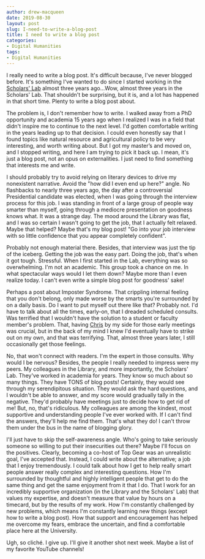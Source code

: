 ```yaml
---
author: drew-macqueen
date: 2019-08-30
layout: post
slug: I-need-to-write-a-blog-post
title: I need to write a blog post
categories:
- Digital Humanities
tags:
- Digital Humanities
---
```


I really need to write a blog post. It's difficult because, I've never blogged before. It's something I've wanted to do since I started working in the [Scholars' Lab](https://scholarslab.lib.virginia.edu/) almost three years ago...Wow, almost three years in the Scholars' Lab. That shouldn't be surprising, but it is, and a lot has happened in that short time. Plenty to write a blog post about.

The problem is, I don't remember how to write. I walked away from a PhD opportunity and academia 15 years ago when I realized I was in a field that didn't inspire me to continue to the next level. I'd gotten comfortable writing in the years leading up to that decision. I could even honestly say that I found topics like natural resource and agricultural policy to be very interesting, and worth writing about. But I got my master’s and moved on, and I stopped writing, and here I am trying to pick it back up. I mean, it's just a blog post, not an opus on externalities. I just need to find something that interests me and write. 

I should probably try to avoid relying on literary devices to drive my nonexistent narrative. Avoid the "how did I even end up here?" angle. No flashbacks to nearly three years ago, the day after a controversial Presidential candidate was elected, when I was going through the interview process for this job. I was standing in front of a large group of people way smarter than myself, going through a mediocre presentation on goodness knows what. It was a strange day. The mood around the Library was flat, and I was so certain I wasn't going to get the job, that I actually felt relaxed. Maybe that helped? Maybe that's my blog post! "Go into your job interview with so little confidence that you appear completely confident". 

Probably not enough material there. Besides, that interview was just the tip of the iceberg. Getting the job was the easy part. Doing the job, that's when it got tough. Stressful. When I first started in the Lab, everything was so overwhelming. I'm not an academic. This group took a chance on me. In what spectacular ways would I let them down? Maybe more than I even realize today. I can't even write a simple blog post for goodness' sake!

Perhaps a post about Imposter Syndrome. That crippling internal feeling that you don't belong, only made worse by the smarts you're surrounded by on a daily basis. Do I want to put myself out there like that? Probably not. I'd have to talk about all the times, early-on, that I dreaded scheduled consults. Was terrified that I wouldn't have the solution to a student or faculty member's problem. That, having [Chris](https://scholarslab.lib.virginia.edu/people/chris-gist/) by my side for those early meetings was crucial, but in the back of my mind I knew I'd eventually have to strike out on my own, and that was terrifying. That, almost three years later, I still occasionally get those feelings.

No, that won't connect with readers. I'm the expert in those consults. Why would I be nervous? Besides, the people I really needed to impress were my peers. My colleagues in the Library, and more importantly, the Scholars' Lab. They've worked in academia for years. They know so much about so many things. They have TONS of blog posts! Certainly, they would see through my serendipitous situation. They would ask the hard questions, and I wouldn't be able to answer, and my score would gradually tally in the negative. They'd probably have meetings just to decide how to get rid of me! But, no, that's ridiculous. My colleagues are among the kindest, most supportive and understanding people I've ever worked with. If I can't find the answers, they'll help me find them. That's what they do! I can't throw them under the bus in the name of blogging glory. 

I'll just have to skip the self-awareness angle. Who's going to take seriously someone so willing to put their insecurities out there? Maybe I'll focus on the positives. Clearly, becoming a co-host of Top Gear was an unrealistic goal, I've accepted that. Instead, I could write about the alternative; a job that I enjoy tremendously. I could talk about how I get to help really smart people answer really complex and interesting questions. How I'm surrounded by thoughtful and highly intelligent people that get to do the same thing and get the same enjoyment from it that I do. That I work for an incredibly supportive organization (in the Library and the Scholars' Lab) that values my expertise, and doesn't measure that value by hours on a timecard, but by the results of my work.  How I'm constantly challenged by new problems, which means I'm constantly learning new things (except how to write a blog post). How that support and encouragement has helped me overcome my fears, embrace the uncertain, and find a comfortable place here at the University.

Ugh, so cliché. I give up. I'll give it another shot next week. Maybe a list of my favorite YouTube channels!
